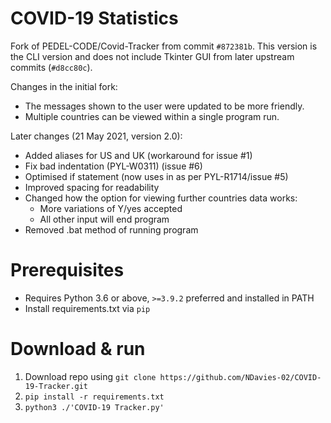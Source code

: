 # COVID-19 Statistics

Fork of PEDEL-CODE/Covid-Tracker from commit `#872381b`.
This version is the CLI version and does not include Tkinter GUI from later upstream commits (`#d8cc80c`).

Changes in the initial fork:

- The messages shown to the user were updated to be more friendly.
- Multiple countries can be viewed within a single program run.

Later changes (21 May 2021, version 2.0):

- Added aliases for US and UK (workaround for issue #1)
- Fix bad indentation (PYL-W0311) (issue #6)
- Optimised if statement (now uses in as per PYL-R1714/issue #5)
- Improved spacing for readability
- Changed how the option for viewing further countries data works:
  - More variations of Y/yes accepted
  - All other input will end program
- Removed .bat method of running program

# Prerequisites

- Requires Python 3.6 or above, `>=3.9.2` preferred and installed in PATH
- Install requirements.txt via `pip`

# Download & run

1. Download repo using `git clone https://github.com/NDavies-02/COVID-19-Tracker.git`
2. `pip install -r requirements.txt`
3. `python3 ./'COVID-19 Tracker.py'`
